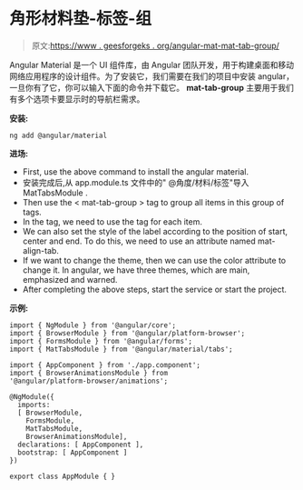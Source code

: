 # 角形材料垫-标签-组

> 原文:[https://www . geesforgeks . org/angular-mat-mat-tab-group/](https://www.geeksforgeeks.org/angular-material-mat-tab-group/)

Angular Material 是一个 UI 组件库，由 Angular 团队开发，用于构建桌面和移动网络应用程序的设计组件。为了安装它，我们需要在我们的项目中安装 angular，一旦你有了它，你可以输入下面的命令并下载它。 **mat-tab-group** 主要用于我们有多个选项卡要显示时的导航栏需求。

**安装:**

```
ng add @angular/material
```

**进场:**

*   First, use the above command to install the angular material.
*   安装完成后,从 app.module.ts 文件中的" @角度/材料/标签"导入 MatTabsModule .
*   Then use the < mat-tab-group > tag to group all items in this group of tags.
*   In the tag, we need to use the tag for each item.
*   We can also set the style of the label according to the position of start, center and end. To do this, we need to use an attribute named mat-align-tab.
*   If we want to change the theme, then we can use the color attribute to change it. In angular, we have three themes, which are main, emphasized and warned.
*   After completing the above steps, start the service or start the project.

**示例:**

```
import { NgModule } from '@angular/core'; 
import { BrowserModule } from '@angular/platform-browser'; 
import { FormsModule } from '@angular/forms'; 
import { MatTabsModule } from '@angular/material/tabs'; 

import { AppComponent } from './app.component'; 
import { BrowserAnimationsModule } from 
'@angular/platform-browser/animations';

@NgModule({ 
  imports: 
  [ BrowserModule, 
    FormsModule, 
    MatTabsModule,
    BrowserAnimationsModule], 
  declarations: [ AppComponent ], 
  bootstrap: [ AppComponent ] 
}) 

export class AppModule { }
```